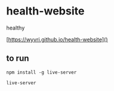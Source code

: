 # health-website

healthy

[https://wyvri.github.io/health-website]()

## to run

`npm install -g live-server`

`live-server`
